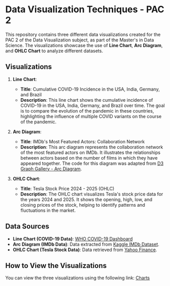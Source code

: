 # Data Visualization Techniques - PAC 2

This repository contains three different data visualizations created for the PAC 2 of the Data Visualization subject, as part of the Master's in Data Science. The visualizations showcase the use of **Line Chart**, **Arc Diagram**, and **OHLC Chart** to analyze different datasets.

## Visualizations

1. **Line Chart**: 
   - **Title**: Cumulative COVID-19 Incidence in the USA, India, Germany, and Brazil
   - **Description**: This line chart shows the cumulative incidence of COVID-19 in the USA, India, Germany, and Brazil over time. The goal is to compare the evolution of the pandemic in these countries, highlighting the influence of multiple COVID variants on the course of the pandemic.

2. **Arc Diagram**:
   - **Title**: IMDb's Most Featured Actors: Collaboration Network
   - **Description**: This arc diagram represents the collaboration network of the most featured actors on IMDb. It illustrates the relationships between actors based on the number of films in which they have appeared together. The code for this diagram was adapted from [D3 Graph Gallery - Arc Diagram](https://d3-graph-gallery.com/graph/arc_template.html).

3. **OHLC Chart**:
   - **Title**: Tesla Stock Price 2024 - 2025 (OHLC)
   - **Description**: The OHLC chart visualizes Tesla's stock price data for the years 2024 and 2025. It shows the opening, high, low, and closing prices of the stock, helping to identify patterns and fluctuations in the market.

## Data Sources

- **Line Chart (COVID-19 Data)**: [WHO COVID-19 Dashboard](https://data.who.int/dashboards/covid19/data)
- **Arc Diagram (IMDb Data)**: Data extracted from [Kaggle IMDb Dataset](https://www.kaggle.com/datasets/payamamanat/imbd-dataset/data).
- **OHLC Chart (Tesla Stock Data)**: Data retrieved from [Yahoo Finance](https://finance.yahoo.com/quote/TSLA/history/?guccounter=1&guce_referrer=aHR0cHM6Ly93d3cuZ29vZ2xlLmNvbS8&guce_referrer_sig=AQAAADv7PU0QVh0T8BEAKeQQIZm-pHbHB8xPjbSl0ALIjw4zSAF_rG3qp4RKY6Ze8o3QJnooVSKyW545lAjJJV5_m-fCyoV7Q8n-WZMRituNa8KB8jGoO_y08oOSR3NwJ8BjbC8EmNF4kFoh5x4Nzm61nT7M_eCKfi0JyGlPaBIVW7el).

## How to View the Visualizations

You can view the three visualizations using the following link: [Charts](https://avilavida.github.io/Visualitzacio-de-dades-PAC2/)
